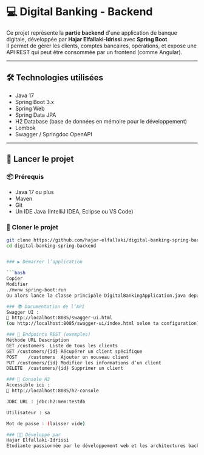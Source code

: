 # 💻 Digital Banking - Backend

Ce projet représente la **partie backend** d'une application de banque digitale, développée par **Hajar Elfallaki-Idrissi** avec **Spring Boot**.  
Il permet de gérer les clients, comptes bancaires, opérations, et expose une API REST qui peut être consommée par un frontend (comme Angular).

---

## 🛠️ Technologies utilisées

- Java 17
- Spring Boot 3.x
- Spring Web
- Spring Data JPA
- H2 Database (base de données en mémoire pour le développement)
- Lombok
- Swagger / Springdoc OpenAPI

---

## 🚀 Lancer le projet

### 📦 Prérequis

- Java 17 ou plus
- Maven
- Git
- Un IDE Java (IntelliJ IDEA, Eclipse ou VS Code)

### 📁 Cloner le projet

```bash
git clone https://github.com/hajar-elfallaki/digital-banking-spring-backend.git
cd digital-banking-spring-backend


### ▶️ Démarrer l’application

```bash
Copier
Modifier
./mvnw spring-boot:run
Ou alors lance la classe principale DigitalBankingApplication.java depuis ton IDE.

### 📚 Documentation de l’API
Swagger UI :
🔗 http://localhost:8085/swagger-ui.html
(ou http://localhost:8085/swagger-ui/index.html selon ta configuration)

### 🔄 Endpoints REST (exemples)
Méthode	URL	Description
GET	/customers	Liste de tous les clients
GET	/customers/{id}	Récupérer un client spécifique
POST	/customers	Ajouter un nouveau client
PUT	/customers/{id}	Modifier les informations d’un client
DELETE	/customers/{id}	Supprimer un client

### 🧪 Console H2
Accessible ici :
🔗 http://localhost:8085/h2-console

JDBC URL : jdbc:h2:mem:testdb

Utilisateur : sa

Mot de passe : (laisser vide)

### 👩‍💻 Développé par
Hajar Elfallaki-Idrissi
Étudiante passionnée par le développement web et les architectures backend modernes.


